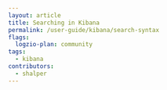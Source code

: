```yaml
---
layout: article
title: Searching in Kibana
permalink: /user-guide/kibana/search-syntax
flags:
  logzio-plan: community
tags:
  - kibana
contributors:
  - shalper
---
```


